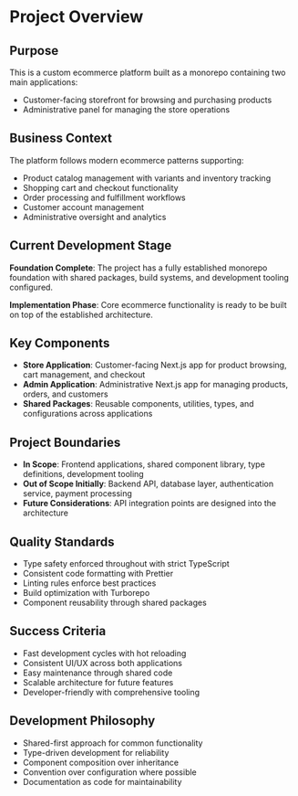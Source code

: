 # Project Overview

## Purpose

This is a custom ecommerce platform built as a monorepo containing two main applications:

- Customer-facing storefront for browsing and purchasing products
- Administrative panel for managing the store operations

## Business Context

The platform follows modern ecommerce patterns supporting:

- Product catalog management with variants and inventory tracking
- Shopping cart and checkout functionality
- Order processing and fulfillment workflows
- Customer account management
- Administrative oversight and analytics

## Current Development Stage

**Foundation Complete**: The project has a fully established monorepo foundation with shared packages, build systems, and development tooling configured.

**Implementation Phase**: Core ecommerce functionality is ready to be built on top of the established architecture.

## Key Components

- **Store Application**: Customer-facing Next.js app for product browsing, cart management, and checkout
- **Admin Application**: Administrative Next.js app for managing products, orders, and customers
- **Shared Packages**: Reusable components, utilities, types, and configurations across applications

## Project Boundaries

- **In Scope**: Frontend applications, shared component library, type definitions, development tooling
- **Out of Scope Initially**: Backend API, database layer, authentication service, payment processing
- **Future Considerations**: API integration points are designed into the architecture

## Quality Standards

- Type safety enforced throughout with strict TypeScript
- Consistent code formatting with Prettier
- Linting rules enforce best practices
- Build optimization with Turborepo
- Component reusability through shared packages

## Success Criteria

- Fast development cycles with hot reloading
- Consistent UI/UX across both applications
- Easy maintenance through shared code
- Scalable architecture for future features
- Developer-friendly with comprehensive tooling

## Development Philosophy

- Shared-first approach for common functionality
- Type-driven development for reliability
- Component composition over inheritance
- Convention over configuration where possible
- Documentation as code for maintainability

